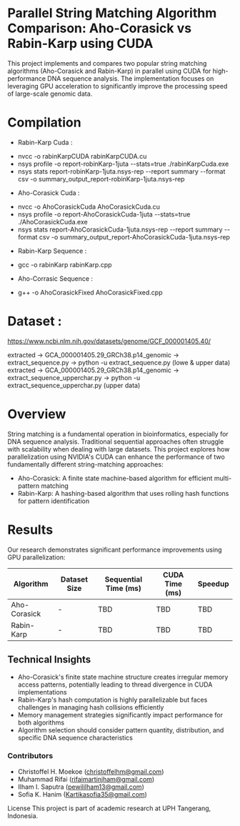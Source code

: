 # Parallel String Matching Algorithm Comparison: Aho-Corasick vs Rabin-Karp using CUDA

This project implements and compares two popular string matching algorithms (Aho-Corasick and Rabin-Karp) in parallel using CUDA for high-performance DNA sequence analysis. The implementation focuses on leveraging GPU acceleration to significantly improve the processing speed of large-scale genomic data.

# Compilation 

* Rabin-Karp Cuda : 
- nvcc -o rabinKarpCUDA rabinKarpCUDA.cu
- nsys profile -o report-robinKarp-1juta --stats=true ./rabinKarpCuda.exe
- nsys stats report-robinKarp-1juta.nsys-rep --report summary --format csv -o summary_output_report-robinKarp-1juta.nsys-rep

* Aho-Corasick Cuda : 
- nvcc -o AhoCorasickCuda AhoCorasickCuda.cu
- nsys profile -o report-AhoCorasickCuda-1juta --stats=true ./AhoCorasickCuda.exe
- nsys stats report-AhoCorasickCuda-1juta.nsys-rep --report summary --format csv -o summary_output_report-AhoCorasickCuda-1juta.nsys-rep

* Rabin-Karp Sequence :
- gcc -o rabinKarp rabinKarp.cpp

* Aho-Corrasic Sequence :
- g++ -o AhoCorasickFixed AhoCorasickFixed.cpp

# Dataset :
https://www.ncbi.nlm.nih.gov/datasets/genome/GCF_000001405.40/

extracted -> GCA_000001405.29_GRCh38.p14_genomic  -> extract_sequence.py -> python -u extract_sequence.py (lowe & upper data)
extracted -> GCA_000001405.29_GRCh38.p14_genomic  -> extract_sequence_upperchar.py -> python -u extract_sequence_upperchar.py (upper data)

# Overview
String matching is a fundamental operation in bioinformatics, especially for DNA sequence analysis. Traditional sequential approaches often struggle with scalability when dealing with large datasets. This project explores how parallelization using NVIDIA's CUDA can enhance the performance of two fundamentally different string-matching approaches:

* Aho-Corasick: A finite state machine-based algorithm for efficient multi-pattern matching
* Rabin-Karp: A hashing-based algorithm that uses rolling hash functions for pattern identification

# Results
Our research demonstrates significant performance improvements using GPU parallelization:

| Algorithm    | Dataset Size | Sequential Time (ms) | CUDA Time (ms) | Speedup |
|--------------|--------------|----------------------|----------------|---------|
| Aho-Corasick | -        | TBD                  | TBD            | TBD     |
| Rabin-Karp   | -        | TBD                  | TBD            | TBD     |

## Technical Insights

- Aho-Corasick's finite state machine structure creates irregular memory access patterns, potentially leading to thread divergence in CUDA implementations
- Rabin-Karp's hash computation is highly parallelizable but faces challenges in managing hash collisions efficiently
- Memory management strategies significantly impact performance for both algorithms
- Algorithm selection should consider pattern quantity, distribution, and specific DNA sequence characteristics

### Contributors

* Christoffel H. Moekoe (christoffelhm@gmail.com)
* Muhammad Rifai (rifaimartinjham@gmail.com)
* Ilham I. Saputra (pewililham13@gmail.com)
* Sofia K. Hanim (Kartikasofia35@gmail.com)


License
This project is part of academic research at UPH Tangerang, Indonesia.